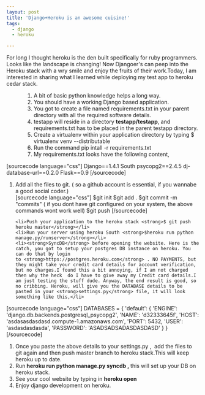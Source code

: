 ```yaml
---
layout: post
title: 'Django+Heroku is an awesome cuisine!'
tags:
  - django
  - heroku

---
```


For long I thought heroku is the den built specifically for ruby programmers. Looks like the landscape is changing! Now Djangoer's can peep into the Heroku stack with a wry smile and enjoy the fruits of their work.Today, I am interested in sharing what I learned while deploying my test app to heroku cedar stack.
<ol>
<ol>
<ol>
	<li>A bit of basic python knowledge helps a long way.</li>
	<li>You should have a working Django based application.</li>
	<li>You got to create a file named requirements.txt in your parent directory with all the required software details.</li>
	<li>testapp will reside in a directory <strong>testapp/testapp</strong>, and requirements.txt has to be placed in the parent testapp directory.</li>
	<li>Create a virtualenv within your application directory by typing $ virtualenv venv --distributable</li>
	<li>Run the command pip intall -r requirements.txt</li>
	<li>My requirements.txt looks have the following content,</li>
</ol>
</ol>
</ol>
[sourcecode language="css"]
Django==1.4.1
South
psycopg2==2.4.5
dj-database-url==0.2.0
Flask==0.9
[/sourcecode]
<ol>
	<li>Add all the files to git. ( so a github account is essential, if you wannabe a good social coder.)</li>
[sourcecode language="css"]
$git init
$git add .
$git commit -m &quot;commits&quot; ( if you dont have git configured on your system, the above commands wont work well)
$git push
[/sourcecode]

	<li>Push your application to the heroku stack <strong>$ git push heroku master</strong></li>
	<li>Run your server using heroku South <strong>$heroku run python manage.py/runserver</strong></li>
	<li><strong>SyncDB</strong> before opening the website. Here is the catch, you got to setup your postgres DB instance on heroku. You can do that by login to <strong>https://postgres.heroku.com</strong> . NO PAYMENTS, but they might take your credit card details for account verification, but no charges.I found this a bit annoying, if I am not charged then why the heck  do I have to give away my Credit card details.I am just testing the stuff dude. Anyway, the end result is good, so no cribbing. Heroku, will give you the DATABASE details to be pasted in your <strong>settings.py</strong> file, it will look something like this,</li>
</ol>
[sourcecode language="css"]
 DATABASES = {
'default': {
'ENGINE': 'django.db.backends.postgresql_psycopg2',
'NAME': 'd32333645f',
'HOST': 'asdasasdasdasd.compute-1.amazonaws.com',
'PORT': 5432,
'USER': 'asdasdasdasda',
'PASSWORD': 'ASADSADSADASDASDASD'
}
}
[/sourcecode]
<ol>
	<li>Once you paste the above details to your settings.py ,  add the files to git again and then push master branch to heroku stack.This will keep heroku up to date.</li>
	<li>Run<strong> heroku run python manage.py syncdb , </strong>this will set up your DB on heroku stack.</li>
	<li>See your cool website by typing in <strong>heroku open</strong></li>
	<li>Enjoy django development on heroku.</li>
</ol>
